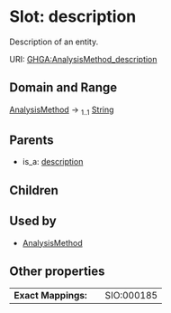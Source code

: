 
# Slot: description


Description of an entity.

URI: [GHGA:AnalysisMethod_description](https://w3id.org/GHGA/AnalysisMethod_description)


## Domain and Range

[AnalysisMethod](AnalysisMethod.md) &#8594;  <sub>1..1</sub> [String](types/String.md)

## Parents

 *  is_a: [description](description.md)

## Children


## Used by

 * [AnalysisMethod](AnalysisMethod.md)

## Other properties

|  |  |  |
| --- | --- | --- |
| **Exact Mappings:** | | SIO:000185 |

